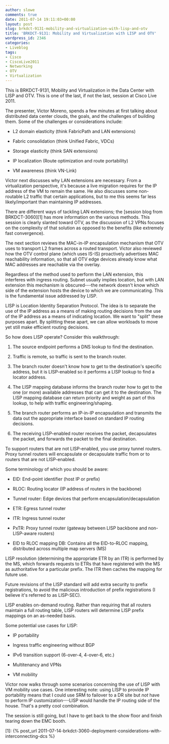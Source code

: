 ```yaml
---
author: slowe
comments: true
date: 2011-07-14 19:11:03+00:00
layout: post
slug: brkdct-9131-mobility-and-virtualization-with-lisp-and-otv
title: 'BRKDCT-9131: Mobility and Virtualization with LISP and OTV'
wordpress_id: 2346
categories:
- Liveblog
tags:
- Cisco
- CiscoLive2011
- Networking
- OTV
- Virtualization
---
```


This is BRKDCT-9131, Mobility and Virtualization in the Data Center with LISP and OTV. This is one of the last, if not the last, session at Cisco Live 2011.

The presenter, Victor Moreno, spends a few minutes at first talking about distributed data center clouds, the goals, and the challenges of building them. Some of the challenges or considerations include:

* L2 domain elasticity (think FabricPath and LAN extensions)

* Fabric consolidation (think Unified Fabric, VDCs)

* Storage elasticity (think SAN extensions)

* IP localization (Route optimization and route portability)

* VM awareness (think VN-Link)

Victor next discusses why LAN extensions are necessary. From a virtualization perspective, it's because a live migration requires for the IP address of the VM to remain the same. He also discusses some non-routable L2 traffic that certain applications, but to me this seems far less likely/important than maintaining IP addresses.

There are different ways of tackling LAN extensions; the [session blog from BRKDCT-3060][1] has more information on the various methods. This session is clearly slanted toward OTV, as the discussion of L2 VPNs focuses on the complexity of that solution as opposed to the benefits (like extremely fast convergence).

The next section reviews the MAC-in-IP encapsulation mechanism that OTV uses to transport L2 frames across a routed transport. Victor also reviewed how the OTV control plane (which uses IS-IS) proactively advertises MAC reachability information, so that all OTV edge devices already know what MAC addresses are reachable via the overlay.

Regardless of the method used to perform the LAN extension, this interferes with ingress routing. Subnet usually implies location, but with LAN extension this mechanism is obscured---the network doesn't know which side of the extension hosts the device to which we are communicating. This is the fundamental issue addressed by LISP.

LISP is Location Identity Separation Protocol. The idea is to separate the use of the IP address as a means of making routing decisions from the use of the IP address as a means of indicating location. We want to "split" these purposes apart. By splitting these apart, we can allow workloads to move yet still make efficient routing decisions.

So how does LISP operate? Consider this walkthrough:

1. The source endpoint performs a DNS lookup to find the destination.

2. Traffic is remote, so traffic is sent to the branch router.

3. The branch router doesn't know how to get to the destination's specific address, but it is LISP-enabled so it performs a LISP lookup to find a locator address.

4. The LISP mapping database informs the branch router how to get to the one (or more) available addresses that can get it to the destination. The LISP mapping database can return priority and weight as part of this lookup, to help with traffic engineering/shaping.

5. The branch router performs an IP-in-IP encapsulation and transmits the data out the appropriate interface based on standard IP routing decisions.

6. The receiving LISP-enabled router receives the packet, decapsulates the packet, and forwards the packet to the final destination.

To support routers that are not LISP-enabled, you use proxy tunnel routers. Proxy tunnel routers will encapsulate or decapsulate traffic from or to routers that are not LISP-enabled.

Some terminology of which you should be aware:

* EID: End-point identifier (host IP or prefix)

* RLOC: Routing locator (IP address of routers in the backbone)

* Tunnel router: Edge devices that perform encapsulation/decapsulation

* ETR: Egress tunnel router

* ITR: Ingress tunnel router

* PxTR: Proxy tunnel router (gateway between LISP backbone and non-LISP-aware routers)

* EID to RLOC mapping DB: Contains all the EID-to-RLOC mapping, distributed across multiple map servers (MS)

LISP resolution (determining the appropriate ETR by an ITR) is performed by the MS, which forwards requests to ETRs that have registered with the MS as authoritative for a particular prefix. The ITR then caches the mapping for future use.

Future revisions of the LISP standard will add extra security to prefix registrations, to avoid the malicious introduction of prefix registrations (I believe it's referred to as LISP-SEC).

LISP enables on-demand routing. Rather than requiring that all routers maintain a full routing table, LISP routers will determine LISP prefix mappings on an as-needed basis.

Some potential use cases for LISP:

* IP portability

* Ingress traffic engineering without BGP

* IPv6 transition support (6-over-4, 4-over-6, etc.)

* Multitenancy and VPNs

* VM mobility

Victor now walks through some scenarios concerning the use of LISP with VM mobility use cases. One interesting note: using LISP to provide IP portability means that I could use SRM to failover to a DR site but _not_ have to perform IP customization---LISP would handle the IP routing side of the house. That's a pretty cool combination.

The session is still going, but I have to get back to the show floor and finish tearing down the EMC booth.

[1]: {% post_url 2011-07-14-brkdct-3060-deployment-considerations-with-interconnecting-dcs %}
